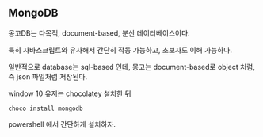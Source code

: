 ## MongoDB

몽고DB는 다목적, document-based, 분산 데이터베이스이다.

특히 자바스크립트와 유사해서 간단히 작동 가능하고, 초보자도 이해 가능하다.

일반적으로 database는 sql-based 인데, 몽고는 document-based로 object 처럼, 즉 json 파일처럼 저장된다.

window 10 유저는 chocolatey 설치한 뒤

```
choco install mongodb
```

powershell 에서 간단하게 설치하자.
